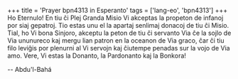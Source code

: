 +++
title = 'Prayer bpn4313 in Esperanto'
tags = ['lang-eo', 'bpn4313']
+++
Ho Eternulo! En tiu ĉi Plej Granda Misio Vi akceptas la propeton de infanoj por siaj gepatroj. Tio estas unu el la apartaj senlimaj donacoj de tiu ĉi Misio. Tial, ho Vi bona Sinjoro, akceptu la peton de tiu ĉi servanto Via ĉe la sojlo de Via ununureco kaj mergu lian patron en la oceanon de Via graco, ĉar ĉi tiu filo leviĝis por plenurni al Vi servojn kaj ĉiutempe penadas sur la vojo de Via amo. Vere, Vi estas la Donanto, la Pardonanto kaj la Bonkora!

-- Abdu'l-Bahá
